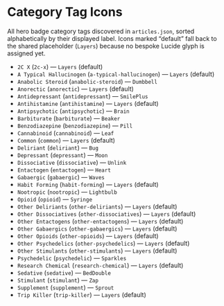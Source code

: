 # Category Tag Icons

All hero badge category tags discovered in `articles.json`, sorted alphabetically by their displayed label. Icons marked “default” fall back to the shared placeholder (`Layers`) because no bespoke Lucide glyph is assigned yet.

- `2C X` (`2c-x`) — `Layers` (default)
- `A Typical Hallucinogen` (`a-typical-hallucinogen`) — `Layers` (default)
- `Anabolic Steroid` (`anabolic-steroid`) — `Dumbbell`
- `Anorectic` (`anorectic`) — `Layers` (default)
- `Antidepressant` (`antidepressant`) — `SmilePlus`
- `Antihistamine` (`antihistamine`) — `Layers` (default)
- `Antipsychotic` (`antipsychotic`) — `Brain`
- `Barbiturate` (`barbiturate`) — `Beaker`
- `Benzodiazepine` (`benzodiazepine`) — `Pill`
- `Cannabinoid` (`cannabinoid`) — `Leaf`
- `Common` (`common`) — `Layers` (default)
- `Deliriant` (`deliriant`) — `Bug`
- `Depressant` (`depressant`) — `Moon`
- `Dissociative` (`dissociative`) — `Unlink`
- `Entactogen` (`entactogen`) — `Heart`
- `Gabaergic` (`gabaergic`) — `Waves`
- `Habit Forming` (`habit-forming`) — `Layers` (default)
- `Nootropic` (`nootropic`) — `Lightbulb`
- `Opioid` (`opioid`) — `Syringe`
- `Other Deliriants` (`other-deliriants`) — `Layers` (default)
- `Other Dissociatives` (`other-dissociatives`) — `Layers` (default)
- `Other Entactogens` (`other-entactogens`) — `Layers` (default)
- `Other Gabaergics` (`other-gabaergics`) — `Layers` (default)
- `Other Opioids` (`other-opioids`) — `Layers` (default)
- `Other Psychedelics` (`other-psychedelics`) — `Layers` (default)
- `Other Stimulants` (`other-stimulants`) — `Layers` (default)
- `Psychedelic` (`psychedelic`) — `Sparkles`
- `Research Chemical` (`research-chemical`) — `Layers` (default)
- `Sedative` (`sedative`) — `BedDouble`
- `Stimulant` (`stimulant`) — `Zap`
- `Supplement` (`supplement`) — `Sprout`
- `Trip Killer` (`trip-killer`) — `Layers` (default)

